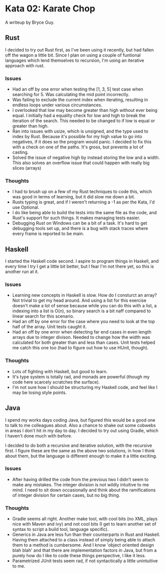 # Kata 02: Karate Chop

A writeup by Bryce Guy.

## Rust

I decided to try out Rust first, as I've been using it recently, but had fallen off the wagon a little bit. Since I plan on using a couple of funtional languages which lend themselves to recursion, I'm using an iterative approach with rust.

### Issues

* Had an off by one error when testing the [1, 3, 5] test case when searching for 5. Was calculating the mid point incorrectly.
* Was failing to exclude the current index when iterating, resulting in endless loops under various circumstances.
* I overlooked that low may become greater than high without ever being equal. I initially had a equality check for low and high to break the iteration of the search. This needed to be changed to if low is equal or greater than high.
* Ran into issues with usize, which is unsigned, and the type used to index by Rust. Because it's possible for my high value to go into negatives, if it does so the program would panic. I decided to fix this with a check on one of the paths. It's gross, but prevents a lot of casting.
* Solved the issue of negative high by instead storing the low and a width. This also solves an overflow issue that could happen with really big slices (arrays)

### Thoughts

* I had to brush up on a few of my Rust techniques to code this, which was good in terms of learning, but it did slow me down a bit.
* Rusts typing is great, and if I weren't returning a -1 as per the Kata, I'd use Optional<usize>.
* I do like being able to build the tests into the same file as the code, and Rust's support for such things. It makes managing tests easier.
* Debugging Rust on Windows can be a bit of a task. It's hard to get debugging tools set up, and there is a bug with stack traces where every frame is reported to be main.

## Haskell

I started the Haskell code second. I aspire to program things in Haskell, and every time I try I get a little bit better, but I fear I'm not there yet, so this is another run at it.

### Issues

* Learning new concepts in Haskell is slow. How do I consturct an array? Not trivial to get my head around. And using a list for this exercise doesn't make a lot of sense because while you can do this with a list, a indexing into a list is O(n), so binary search is a bit naff compared to linear search for this scenario.
* Had an off by one error for the case where you need to look at the top half of the array. Unit tests caught it.
* Had an off by one error when detecting far end cases in even length arrays due to integer divison. Needed to change how the width was calculated for both greater than and less than cases. Unit tests helped me catch this one too (had to figure out how to use HUnit, though).

### Thoughts

* Lots of fighting with Haskell, but good to learn.
* It's type system is totally rad, and monads are powerful (though my code here scarcely scratches the surface).
* I'm not sure how I should be structuring my Haskell code, and feel like I may be losing style points.

## Java

I spend my works days coding Java, but figured this would be a good one to talk to me colleagues about. Also a chance to shake out some cobwebs in areas I don't hit in my day to day. I decided to try out using Gradle, which I haven't done much with before.

I decided to do both a recursive and iterative solution, with the recursive first. I figure these are the same as the above two solutions, in how I think about them, but the language is different enough to make it a little exciting.

### Issues

* After having drilled the code from the previous two I didn't seem to make any mistakes. The integer division is not wildly intuitive to me mind. I need to sit down occasionally and think about the ramifications of integer division for certain cases, but no big thing.

### Thoughts

* Gradle seems all right. Another make tool, with cool bits (no XML, plays nice with Maven and ivy) and not cool bits (I get to learn another set of syntax to script a build tool, language specific).
* Generics in Java are less fun than their counterparts in Rust and Haskell. Having them attached to a class instead of simply being able to attach them to a method is cumbersome. And I know 'object oriented design blah blah' and that there are implementation factors in Java, but from a purely how do I like to code these things perspective, I like it less.
* Parametrized JUnit tests seem rad, if not syntactically a little unintuitive to me.
